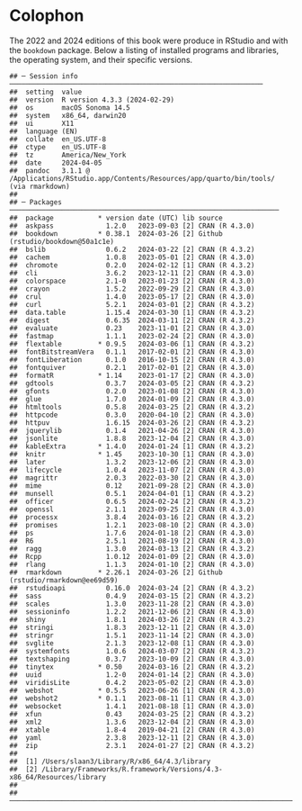 # Colophon





The 2022 and 2024 editions of this book were produce in RStudio and with the `bookdown` package. Below a listing of installed programs and libraries, the operating system, and their specific versions.


```
## ─ Session info ───────────────────────────────────────────────────────────────
##  setting  value
##  version  R version 4.3.3 (2024-02-29)
##  os       macOS Sonoma 14.5
##  system   x86_64, darwin20
##  ui       X11
##  language (EN)
##  collate  en_US.UTF-8
##  ctype    en_US.UTF-8
##  tz       America/New_York
##  date     2024-04-05
##  pandoc   3.1.1 @ /Applications/RStudio.app/Contents/Resources/app/quarto/bin/tools/ (via rmarkdown)
## 
## ─ Packages ───────────────────────────────────────────────────────────────────
##  package           * version date (UTC) lib source
##  askpass             1.2.0   2023-09-03 [2] CRAN (R 4.3.0)
##  bookdown          * 0.38.1  2024-03-26 [2] Github (rstudio/bookdown@50a1c1e)
##  bslib               0.6.2   2024-03-22 [2] CRAN (R 4.3.2)
##  cachem              1.0.8   2023-05-01 [2] CRAN (R 4.3.0)
##  chromote            0.2.0   2024-02-12 [1] CRAN (R 4.3.2)
##  cli                 3.6.2   2023-12-11 [2] CRAN (R 4.3.0)
##  colorspace          2.1-0   2023-01-23 [2] CRAN (R 4.3.0)
##  crayon              1.5.2   2022-09-29 [2] CRAN (R 4.3.0)
##  crul                1.4.0   2023-05-17 [2] CRAN (R 4.3.0)
##  curl                5.2.1   2024-03-01 [2] CRAN (R 4.3.2)
##  data.table          1.15.4  2024-03-30 [1] CRAN (R 4.3.2)
##  digest              0.6.35  2024-03-11 [2] CRAN (R 4.3.2)
##  evaluate            0.23    2023-11-01 [2] CRAN (R 4.3.0)
##  fastmap             1.1.1   2023-02-24 [2] CRAN (R 4.3.0)
##  flextable         * 0.9.5   2024-03-06 [1] CRAN (R 4.3.2)
##  fontBitstreamVera   0.1.1   2017-02-01 [2] CRAN (R 4.3.0)
##  fontLiberation      0.1.0   2016-10-15 [2] CRAN (R 4.3.0)
##  fontquiver          0.2.1   2017-02-01 [2] CRAN (R 4.3.0)
##  formatR           * 1.14    2023-01-17 [2] CRAN (R 4.3.0)
##  gdtools             0.3.7   2024-03-05 [2] CRAN (R 4.3.2)
##  gfonts              0.2.0   2023-01-08 [2] CRAN (R 4.3.0)
##  glue                1.7.0   2024-01-09 [2] CRAN (R 4.3.0)
##  htmltools           0.5.8   2024-03-25 [2] CRAN (R 4.3.2)
##  httpcode            0.3.0   2020-04-10 [2] CRAN (R 4.3.0)
##  httpuv              1.6.15  2024-03-26 [2] CRAN (R 4.3.2)
##  jquerylib           0.1.4   2021-04-26 [2] CRAN (R 4.3.0)
##  jsonlite            1.8.8   2023-12-04 [2] CRAN (R 4.3.0)
##  kableExtra        * 1.4.0   2024-01-24 [1] CRAN (R 4.3.2)
##  knitr             * 1.45    2023-10-30 [1] CRAN (R 4.3.0)
##  later               1.3.2   2023-12-06 [2] CRAN (R 4.3.0)
##  lifecycle           1.0.4   2023-11-07 [2] CRAN (R 4.3.0)
##  magrittr            2.0.3   2022-03-30 [2] CRAN (R 4.3.0)
##  mime                0.12    2021-09-28 [2] CRAN (R 4.3.0)
##  munsell             0.5.1   2024-04-01 [1] CRAN (R 4.3.2)
##  officer             0.6.5   2024-02-24 [2] CRAN (R 4.3.2)
##  openssl             2.1.1   2023-09-25 [2] CRAN (R 4.3.0)
##  processx            3.8.4   2024-03-16 [2] CRAN (R 4.3.2)
##  promises            1.2.1   2023-08-10 [2] CRAN (R 4.3.0)
##  ps                  1.7.6   2024-01-18 [2] CRAN (R 4.3.0)
##  R6                  2.5.1   2021-08-19 [2] CRAN (R 4.3.0)
##  ragg                1.3.0   2024-03-13 [2] CRAN (R 4.3.2)
##  Rcpp                1.0.12  2024-01-09 [2] CRAN (R 4.3.0)
##  rlang               1.1.3   2024-01-10 [2] CRAN (R 4.3.0)
##  rmarkdown         * 2.26.1  2024-03-26 [2] Github (rstudio/rmarkdown@ee69d59)
##  rstudioapi          0.16.0  2024-03-24 [2] CRAN (R 4.3.2)
##  sass                0.4.9   2024-03-15 [2] CRAN (R 4.3.2)
##  scales              1.3.0   2023-11-28 [2] CRAN (R 4.3.0)
##  sessioninfo         1.2.2   2021-12-06 [2] CRAN (R 4.3.0)
##  shiny               1.8.1   2024-03-26 [2] CRAN (R 4.3.2)
##  stringi             1.8.3   2023-12-11 [2] CRAN (R 4.3.0)
##  stringr             1.5.1   2023-11-14 [2] CRAN (R 4.3.0)
##  svglite             2.1.3   2023-12-08 [1] CRAN (R 4.3.0)
##  systemfonts         1.0.6   2024-03-07 [2] CRAN (R 4.3.2)
##  textshaping         0.3.7   2023-10-09 [2] CRAN (R 4.3.0)
##  tinytex           * 0.50    2024-03-16 [2] CRAN (R 4.3.2)
##  uuid                1.2-0   2024-01-14 [2] CRAN (R 4.3.0)
##  viridisLite         0.4.2   2023-05-02 [2] CRAN (R 4.3.0)
##  webshot           * 0.5.5   2023-06-26 [1] CRAN (R 4.3.0)
##  webshot2          * 0.1.1   2023-08-11 [1] CRAN (R 4.3.0)
##  websocket           1.4.1   2021-08-18 [1] CRAN (R 4.3.0)
##  xfun                0.43    2024-03-25 [2] CRAN (R 4.3.2)
##  xml2                1.3.6   2023-12-04 [2] CRAN (R 4.3.0)
##  xtable              1.8-4   2019-04-21 [2] CRAN (R 4.3.0)
##  yaml                2.3.8   2023-12-11 [2] CRAN (R 4.3.0)
##  zip                 2.3.1   2024-01-27 [2] CRAN (R 4.3.2)
## 
##  [1] /Users/slaan3/Library/R/x86_64/4.3/library
##  [2] /Library/Frameworks/R.framework/Versions/4.3-x86_64/Resources/library
## 
## ──────────────────────────────────────────────────────────────────────────────
```

<!-- ```{js, echo = FALSE} -->
<!-- title=document.getElementById('header'); -->
<!-- title.innerHTML = '<img src="img/_headers/banner_man_standing_dna.png" alt="Colofon">' + title.innerHTML -->
<!-- ``` -->

<!-- example: https://yearbookdiscoveries.com/wp-content/uploads/2014/05/Writing_a_Yearbook_Colophon.pdf -->
<!-- SPECIAL THANKS: (The staff wrote a few paragraphs about the year and mentioned a variety -->
<!-- of people who were instrumental in the success of their yearbook.) -->
<!-- COVER & ENDSHEETS: The 2013 Pinnacle cover is a four-color lithograph. An iridescent foil -->
<!-- covers a portion of the theme design. The endsheets are standard stock paper. The theme -->
<!-- concept was created and expanded by the editorial team and members of the 2013 Pinnacle -->
<!-- staff. Cover and endsheets were designed by Pinnacle co-editors-in-chief Regan Brown and -->
<!-- Ellena Sullivan, with inspiration provided by an early design from co-reference editor -->
<!-- Amanda Farrer. -->
<!-- TYPE & COLOR TREATMENT: Body copy throughout the book is set in Frutiger Light -->
<!-- Condensed (8.5 pt.) Captions are set in Frutiger Light Condensed (7.5 pt.) Headline -->
<!-- treatments are designed with variations of AHJ Nashville, Arno Pro and Frutiger. Photo -->
<!-- credits and spread credits appear in Frutiger Italic (6 pt.) -->
<!-- For consistency, a color palette was chosen. In addition to the traditional black, the -->
<!-- following colors appear throughout the publication: Pantone 151C, Pantone 3005C, Panton -->
<!-- 2985C, Pantone 115C, Pantone 376C, Pantone 363C, Pantone 266C, Pantone 185C and -->
<!-- Pantone Cool Grey 7C. -->
<!-- PUBLISHING: Volume 107 of the Pinnacle was designed and produced by the 2013 Pinnacle -->
<!-- staff. The 456-page, all-color Pinnacle is printed on 80 lb. gloss paper by Herff Jones -->
<!-- Publishing Co. in Kansas City, MO. Approximately 3,000 copies were pre-ordered for $52. -->
<!-- Any extra copies were sold for $60. A 48-page supplement was included in this price. The -->
<!-- publication was created using Adobe CS5.5 software on 42 Macintosh desktop and laptop -->
<!-- computers. -->
<!-- PHOTOGRAPHY: Pinnacle staff photographers shot digital photos using four Nikon D70s, -->
<!-- two Nikon D80s and one Nikon D40. Sport group photos were shot by Prestige Portraits, -->
<!-- and club and group photos were shot by both Prestige Portraits and Pinnacle yearbook staff -->
<!-- photographers. Some submitted photos appear throughout the book as well. -->
<!-- EDITORS’ NOTE: (A special note from the co-editors-in-chief was included here. The yearbook -->
<!-- staff photo with names and staff positions was included on the spread with the colophon.) -->
